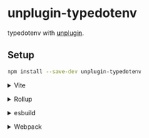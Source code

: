 # unplugin-typedotenv

typedotenv with [unplugin](https://github.com/unjs/unplugin).

## Setup

```sh
npm install --save-dev unplugin-typedotenv
```

<details>
<summary>Vite</summary><br>

```ts
// vite.config.ts
import typedotenv from 'unplugin-typedotenv/vite'
export default defineConfig({
  plugins: [typedotenv({ output: 'src/env.ts' })],
})
```

<br></details>

<details>
<summary>Rollup</summary><br>

```ts
// rollup.config.js
import typedotenv from 'unplugin-typedotenv/rollup'
export default {
  plugins: [typedotenv({ output: 'src/env.ts' })],
}
```

<br></details>

<details>
<summary>esbuild</summary><br>

```ts
// esbuild.config.js
import { build } from 'esbuild'
build({
  plugins: [require('unplugin-typedotenv/esbuild')({ output: 'src/env.ts' })],
})
```

<br></details>

<details>
<summary>Webpack</summary><br>

```ts
// webpack.config.js
module.exports = {
  /* ... */
  plugins: [require('unplugin-typedotenv/webpack')({ output: 'src/env.ts' })],
}
```

<br></details>
